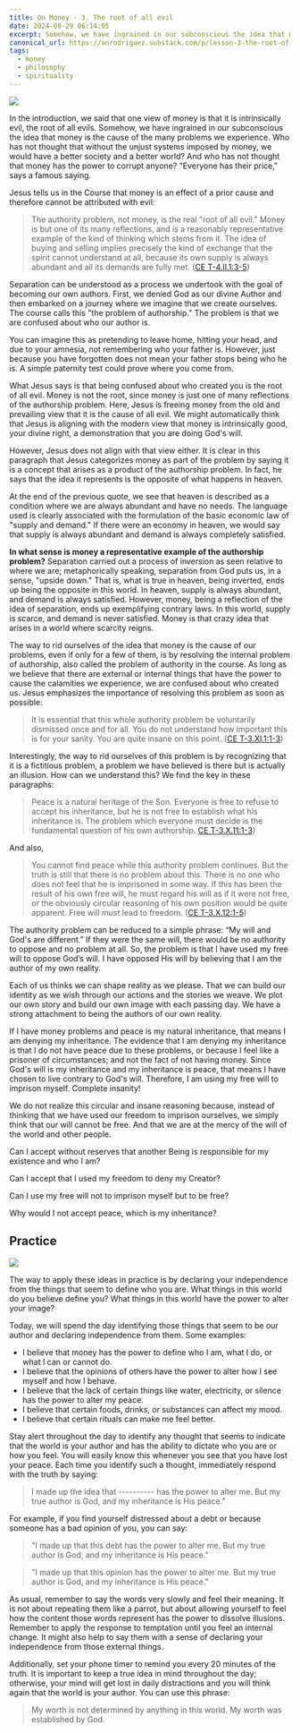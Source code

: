 ```yaml
---
title: On Money - 3. The root of all evil
date: 2024-08-29 06:14:05
excerpt: Somehow, we have ingrained in our subconscious the idea that money is the cause of the many problems we experience. Who has not thought that without the unjust systems imposed by money, we would have a better society and a better world?
canonical_url: https://anrodriguez.substack.com/p/lesson-3-the-root-of-all-evilhtml
tags:
  - money
  - philosophy
  - spirituality
---
```

![](https://siran.github.io/assets/a_new_vision_on_money/money-grows.png)

In the introduction, we said that one view of money is that it is intrinsically evil, the root of all evils. Somehow, we have ingrained in our subconscious the idea that money is the cause of the many problems we experience. Who has not thought that without the unjust systems imposed by money, we would have a better society and a better world? And who has not thought that money has the power to corrupt anyone? "Everyone has their price," says a famous saying.


Jesus tells us in the Course that money is an effect of a prior cause and therefore cannot be attributed with evil:

> The authority problem, not money, is the real "root of all evil." Money is but one of its many reflections, and is a reasonably representative example of the kind of thinking which stems from it. The idea of buying and selling implies precisely the kind of exchange that the spirit cannot understand at all, because its own supply is always abundant and all its demands are fully met. ([CE T-4.II.1:3-5](https://acimce.app/:T-4.II.1:3-5))

Separation can be understood as a process we undertook with the goal of becoming our own authors. First, we denied God as our divine Author and then embarked on a journey where we imagine that we create ourselves. The course calls this "the problem of authorship." The problem is that we are confused about who our author is.

You can imagine this as pretending to leave home, hitting your head, and due to your amnesia, not remembering who your father is. However, just because you have forgotten does not mean your father stops being who he is. A simple paternity test could prove where you come from.

What Jesus says is that being confused about who created you is the root of all evil. Money is not the root, since money is just one of many reflections of the authorship problem. Here, Jesus is freeing money from the old and prevailing view that it is the cause of all evil. We might automatically think that Jesus is aligning with the modern view that money is intrinsically good, your divine right, a demonstration that you are doing God's will.

However, Jesus does not align with that view either. It is clear in this paragraph that Jesus categorizes money as part of the problem by saying it is a concept that arises as a product of the authorship problem. In fact, he says that the idea it represents is the opposite of what happens in heaven.

At the end of the previous quote, we see that heaven is described as a condition where we are always abundant and have no needs. The language used is clearly associated with the formulation of the basic economic law of "supply and demand." If there were an economy in heaven, we would say that supply is always abundant and demand is always completely satisfied.

**In what sense is money a representative example of the authorship problem?** Separation carried out a process of inversion as seen relative to where we are; metaphorically speaking, separation from God puts us, in a sense, "upside down." That is, what is true in heaven, being inverted, ends up being the opposite in this world. In heaven, supply is always abundant, and demand is always satisfied. However, money, being a reflection of the idea of separation, ends up exemplifying contrary laws. In this world, supply is scarce, and demand is never satisfied. Money is that crazy idea that arises in a world where scarcity reigns.

The way to rid ourselves of the idea that money is the cause of our problems, even if only for a few of them, is by resolving the internal problem of authorship, also called the problem of authority in the course. As long as we believe that there are external or internal things that have the power to cause the calamities we experience, we are confused about who created us. Jesus emphasizes the importance of resolving this problem as soon as possible:

>It is essential that this whole authority problem be voluntarily dismissed once and for all. You do not understand how important this is for your sanity. You are quite insane on this point. ([CE T-3.XI.1:1-3](https://acimce.app/:T-3.XI.1:1-3))

Interestingly, the way to rid ourselves of this problem is by recognizing that it is a fictitious problem, a problem we have believed is there but is actually an illusion. How can we understand this? We find the key in these paragraphs:

> Peace is a natural heritage of the Son. Everyone is free to refuse to accept his inheritance, but he is not free to establish what his inheritance is. The problem which everyone must decide is the fundamental question of his own authorship. [CE T-3.X.11:1-3](https://acimce.app/:T-3.X.11:1-3))

And also,

> You cannot find peace while this authority problem continues. But the truth is still that there is no problem about this. There is no one who does not feel that he is imprisoned in some way. If this has been the result of his own free will, he must regard his will as if it were not free, or the obviously circular reasoning of his own position would be quite apparent. Free will _must_ lead to freedom. ([CE T-3.X.12:1-5](https://acimce.app/:T-3.X.12:1-5))

The authority problem can be reduced to a simple phrase: “My will and God's are different.” If they were the same will, there would be no authority to oppose and no problem at all. So, the problem is that I have used my free will to oppose God’s will. I have opposed His will by believing that I am the author of my own reality.

Each of us thinks we can shape reality as we please. That we can build our identity as we wish through our actions and the stories we weave. We plot our own story and build our own image with each passing day. We have a strong attachment to being the authors of our own reality.

If I have money problems and peace is my natural inheritance, that means I am denying my inheritance. The evidence that I am denying my inheritance is that I do not have peace due to these problems, or because I feel like a prisoner of circumstances; and not the fact of not having money. Since God's will is my inheritance and my inheritance is peace, that means I have chosen to live contrary to God's will. Therefore, I am using my free will to imprison myself. Complete insanity!

We do not realize this circular and insane reasoning because, instead of thinking that we have used our freedom to imprison ourselves, we simply think that our will cannot be free. And that we are at the mercy of the will of the world and other people.

Can I accept without reserves that another Being is responsible for my existence and who I am?

Can I accept that I used my freedom to deny my Creator? 

Can I use my free will not to imprison myself but to be free?

Why would I not accept peace, which is my inheritance?

## Practice
![](https://siran.github.io/assets/a_new_vision_on_money/woman-painting-wall.png)


The way to apply these ideas in practice is by declaring your independence from the things that seem to define who you are. What things in this world do you believe define you? What things in this world have the power to alter your image?

Today, we will spend the day identifying those things that seem to be our author and declaring independence from them. Some examples:

- I believe that money has the power to define who I am, what I do, or what I can or cannot do.
- I believe that the opinions of others have the power to alter how I see myself and how I behave.
- I believe that the lack of certain things like water, electricity, or silence has the power to alter my peace.
- I believe that certain foods, drinks, or substances can affect my mood.
- I believe that certain rituals can make me feel better.

Stay alert throughout the day to identify any thought that seems to indicate that the world is your author and has the ability to dictate who you are or how you feel. You will easily know this whenever you see that you have lost your peace. Each time you identify such a thought, immediately respond with the truth by saying:

> I made up the idea that ---------- has the power to alter me. But my true author is God, and my inheritance is His peace."

For example, if you find yourself distressed about a debt or because someone has a bad opinion of you, you can say:

> "I made up that this debt has the power to alter me. But my true author is God, and my inheritance is His peace."

> "I made up that this opinion has the power to alter me. But my true author is God, and my inheritance is His peace."

As usual, remember to say the words very slowly and feel their meaning. It is not about repeating them like a parrot, but about allowing yourself to feel how the content those words represent has the power to dissolve illusions. Remember to apply the response to temptation until you feel an internal change. It might also help to say them with a sense of declaring your independence from those external things.

Additionally, set your phone timer to remind you every 20 minutes of the truth. It is important to keep a true idea in mind throughout the day; otherwise, your mind will get lost in daily distractions and you will think again that the world is your author. You can use this phrase:

> My worth is not determined by anything in this world. My worth was established by God.

